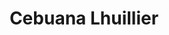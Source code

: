 ---
title: "Cebuana Lhuillier"
url: /manila/cebuana-lhuillier-espana-boulevard/
shop: pawnbroker
---